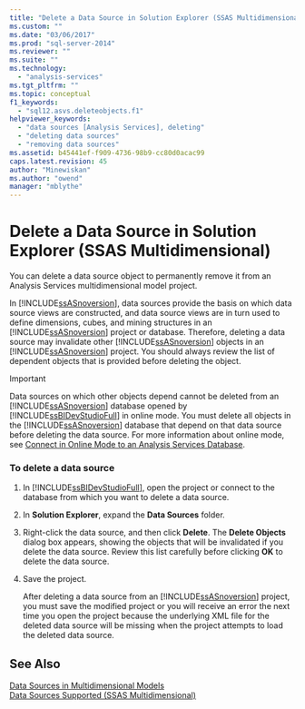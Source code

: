 ```yaml
---
title: "Delete a Data Source in Solution Explorer (SSAS Multidimensional) | Microsoft Docs"
ms.custom: ""
ms.date: "03/06/2017"
ms.prod: "sql-server-2014"
ms.reviewer: ""
ms.suite: ""
ms.technology: 
  - "analysis-services"
ms.tgt_pltfrm: ""
ms.topic: conceptual
f1_keywords: 
  - "sql12.asvs.deleteobjects.f1"
helpviewer_keywords: 
  - "data sources [Analysis Services], deleting"
  - "deleting data sources"
  - "removing data sources"
ms.assetid: b45441ef-f909-4736-98b9-cc80d0acac99
caps.latest.revision: 45
author: "Minewiskan"
ms.author: "owend"
manager: "mblythe"
---
```

# Delete a Data Source in Solution Explorer (SSAS Multidimensional)
  You can delete a data source object to permanently remove it from an Analysis Services multidimensional model project.  
  
 In [!INCLUDE[ssASnoversion](../../includes/ssasnoversion-md.md)], data sources provide the basis on which data source views are constructed, and data source views are in turn used to define dimensions, cubes, and mining structures in an [!INCLUDE[ssASnoversion](../../includes/ssasnoversion-md.md)] project or database. Therefore, deleting a data source may invalidate other [!INCLUDE[ssASnoversion](../../includes/ssasnoversion-md.md)] objects in an [!INCLUDE[ssASnoversion](../../includes/ssasnoversion-md.md)] project. You should always review the list of dependent objects that is provided before deleting the object.  
  
> [!IMPORTANT]  
>  Data sources on which other objects depend cannot be deleted from an [!INCLUDE[ssASnoversion](../../includes/ssasnoversion-md.md)] database opened by [!INCLUDE[ssBIDevStudioFull](../../includes/ssbidevstudiofull-md.md)] in online mode. You must delete all objects in the [!INCLUDE[ssASnoversion](../../includes/ssasnoversion-md.md)] database that depend on that data source before deleting the data source. For more information about online mode, see [Connect in Online Mode to an Analysis Services Database](connect-in-online-mode-to-an-analysis-services-database.md).  
  
### To delete a data source  
  
1.  In [!INCLUDE[ssBIDevStudioFull](../../includes/ssbidevstudiofull-md.md)], open the project or connect to the database from which you want to delete a data source.  
  
2.  In **Solution Explorer**, expand the **Data Sources** folder.  
  
3.  Right-click the data source, and then click **Delete**. The **Delete Objects**  dialog box appears, showing the objects that will be invalidated if you delete the data source. Review this list carefully before clicking **OK** to delete the data source.  
  
4.  Save the project.  
  
     After deleting a data source from an [!INCLUDE[ssASnoversion](../../includes/ssasnoversion-md.md)] project, you must save the modified project or you will receive an error the next time you open the project because the underlying XML file for the deleted data source will be missing when the project attempts to load the deleted data source.  
  
## See Also  
 [Data Sources in Multidimensional Models](data-sources-in-multidimensional-models.md)   
 [Data Sources Supported &#40;SSAS Multidimensional&#41;](supported-data-sources-ssas-multidimensional.md)  
  
  